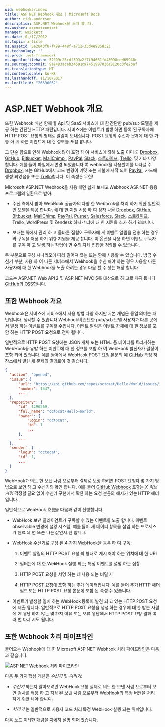 ```yaml
---
uid: webhooks/index
title: ASP.NET Webhook 개요 | Microsoft Docs
author: rick-anderson
description: ASP.NET Webhook을 소개 합니다.
ms.author: aspnetcontent
manager: wpickett
ms.date: 01/17/2012
ms.topic: article
ms.assetid: 5e2843f0-f499-448f-a712-33d4e9858321
ms.technology: ''
ms.prod: .net-framework
ms.openlocfilehash: 52399c23cdf393a2f7f94661fd48098ced65948c
ms.sourcegitcommit: 9a9483aceb34591c97451997036a9120c3fe2baf
ms.translationtype: HT
ms.contentlocale: ko-KR
ms.lasthandoff: 11/10/2017
ms.locfileid: "26530052"
---
```

# <a name="aspnet-webhooks-overview"></a>ASP.NET Webhook 개요

또한 Webhook 배선 함께 웹 Api 및 SaaS 서비스에 대 한 간단한 pub/sub 모델을 제공 하는 간단한 HTTP 패턴입니다. 서비스에는 이벤트가 발생 하면 등록 된 구독자에 HTTP POST 요청의 형태로 알림이 보내집니다. POST 요청의 수신자 문제에 대 한 가능 하 게 하는 이벤트에 대 한 정보를 포함 합니다.

그 단순 함으로 인해 Webhook 많이 포함 하 여 서비스에 의해 노출 이미 되 [Dropbox](http://dropbox.com/), [GitHub](http://www.github.com/), [Bitbucket](https://bitbucket.org/), [MailChimp ](http://www.mailchimp.com/), [PayPal](http://www.paypal.com/), [Slack](http://www.slack.com), [스트라이프](http://www.stripe.com), [Trello](http://www.trello.com/), 및 기타 다양 합니다. 예를 들어 파일에서 변경 되었습니다 여 webhook을 사용할지를 나타낼 수 [Dropbox](http://dropbox.com/), 또는 GitHub에서 코드 변경이 커밋 또는 지불에 시작 되어 [PayPal](http://www.paypal.com/), 카드에 생성 되었음을 또는 [ Trello](http://www.trello.com/)합니다. 이 속성은 무한!

Microsoft ASP.NET Webhook을 사용 하면 쉽게 보내고 Webhook ASP.NET 응용 프로그램의 일환으로 받아:

* 수신 측에서 받아 WebHook 공급자의 다양 한 Webhook을 처리 하기 위한 일반적인 모델을 제공 합니다. 에 대 한 지원 사용 하 여 상자 나올 [Dropbox](http://dropbox.com/), [GitHub](http://www.github.com/), [Bitbucket](https://bitbucket.org/), [MailChimp](http://www.mailchimp.com/), [PayPal](http://www.paypal.com/), [Pusher](http://www.pusher.com), [Salesforce](http://www.salesforce.com), [Slack](http://www.slack.com), [스트라이프](http://www.stripe.com), [Trello](http://www.trello.com/),[ WordPress](http://www.wordpress.com) 및 [Zendesk](https://www.zendesk.com/) 하지만 더에 대 한 지원을 추가 하기 쉽습니다.

* 보내는 쪽에서 관리 하 고 올바른 집합이 구독자에 게 이벤트 알림을 전송 하는 경우와 구독을 저장 하기 위한 지원을 제공 합니다. 이 옵션을 사용 하면 이벤트 구독자를 구독 하 고 발생 하는 작업이 면 수의 자체 집합을 정의할 수 있습니다.

두 부분으로 구성 시나리오에 따라 떨어져 있는 또는 함께 사용할 수 있습니다. 방금 수신기 부분; 사용 하 여 다른 서비스에서 Webhook을 수신 해야 하는 경우 사용할 다른 사용자에 대 한 Webhook을 노출 하려는 경우 다음 할 수 있는 해당 합니다.

코드는 ASP.NET Web API 2 및 ASP.NET MVC 5를 대상으로 하 고로 제공 됩니다 [GitHub의 OSS](https://github.com/aspnet/WebHooks)합니다.

## <a name="webhooks-overview"></a>또한 Webhook 개요

Webhook은 서비스에 서비스에서 사용 방법 다양 하지만 기본 개념은 동일 의미는 패턴입니다. 생각할 수 있습니다 Webhook의 간단한 pub/sub 모델 사용자가 다른 곳에서 발생 하는 이벤트를 구독할 수입니다. 이벤트 알림은 이벤트 자체에 대 한 정보를 포함 하는 HTTP POST 요청으로 전파 됩니다.

일반적으로 HTTP POST 요청에는 JSON 개체 또는 HTML 폼 데이터를 트리거하는 WebHook을 유발 하는 이벤트에 대 한 정보를 포함 하 여 WebHook 발신자가 결정이 포함 되어 있습니다. 예를 들어에서 WebHook POST 요청 본문의 예 [GitHub](http://www.github.com/) 특정 저장소에서 열린 새 문제의 결과로이 것 같습니다.

```json
{
  "action": "opened",
  "issue": {
      "url": "https://api.github.com/repos/octocat/Hello-World/issues/1347",
      "number": 1347,
      ...
  },
  "repository": {
      "id": 1296269,
      "full_name": "octocat/Hello-World",
      "owner": {
          "login": "octocat",
          "id": 1
          ...
      },
      ...
  },
  "sender": {
      "login": "octocat",
      "id": 1,
      ...
  }
}
```

WebHook가 의도 한 보낸 사람 으로부터 실제로 보장 하려면 POST 요청이 몇 가지 방법으로 보안 하 고 수신기의 확인 합니다. 예를 들어 [GitHub Webhook](https://developer.github.com/webhooks/) 포함는 *X 허브 서명* 걱정할 필요 없이 수신기 구현에서 확인 하는 요청 본문의 해시가 있는 HTTP 헤더입니다.

일반적으로 WebHook 흐름을 다음과 같이 진행합니다.

* WebHook 보낸 클라이언트가 구독할 수 있는 이벤트를 노출 합니다. 이벤트 observable 변경에 설명 시스템, 예를 들어 새 데이터 항목을 삽입 하는 프로세스가 완료 되 면 또는 다른 값인지 된 합니다.

* WebHook 수신기로 구성 된 4 가지 WebHook을 등록 하 여 구독:

     1. 이벤트 알림의 HTTP POST 요청;의 형태로 게시 해야 하는 위치에 대 한 URI

     2. 필터는에 대 한 WebHook 실행 되는; 특정 이벤트를 설명 하는 집합

     3. HTTP POST 요청을 서명 하는 데 사용 되는 비밀 키

     4. HTTP POST 요청에 포함 하는 추가 데이터입니다. 예를 들어 추가 HTTP 헤더 필드 또는 HTTP POST 요청 본문에 포함 된 속성 수 있습니다.

* 이벤트가 발생할 일치 하는 WebHook 등록이 발견 되 고 있는 HTTP POST 요청에 제출 됩니다. 일반적으로 HTTP POST 요청을 생성 하는 경우에 대 한 받는 사람에 게 응답 하지 않는 몇 가지 이유 또는 오류 응답에서 HTTP POST 요청 결과 여러 번 다시 시도 됩니다.

## <a name="webhooks-processing-pipeline"></a>또한 Webhook 처리 파이프라인

들어오는 Webhook에 대 한 Microsoft ASP.NET Webhook 처리 파이프라인은 다음과 같습니다.

![ASP.NET Webhook 처리 파이프라인](_static/WebHookReceivers.png)

다음 두 가지 핵심 개념은 *수신기* 및 *처리기*:

* *수신기* 되는지 알아보려면 WebHook 요청 실제로 의도 한 보낸 사람 으로부터 보안 검사를 적용 하 고 지정 된 보낸 사람 으로부터 WebHook의 특정 버전을 처리 하기 위한 해야 합니다.

* *처리기* 는 일반적으로 사용자 코드 처리 특정 WebHook 실행 되는 위치입니다.

다음 노드 이러한 개념을 자세히 설명 되어 있습니다.
